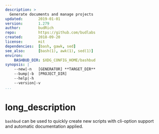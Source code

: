 ```yaml
---
description: >
  Generate documents and manage projects
updated:       2019-01-01
version:       1.279
author:        budRich
repo:          https://github.com/budlabs
created:       2018-09-20
license:       mit
dependencies:  [bash, gawk, sed]
see_also:      [bash(1), awk(1), sed(1)]
environ:
    BASHBUD_DIR: $XDG_CONFIG_HOME/bashbud
synopsis: |
    --new|-n   [GENERATOR] **TARGET_DIR**
    --bump|-b  [PROJECT_DIR]
    --help|-h
    --version|-v
...
```


# long_description

`bashbud` can be used to quickly create new scripts with cli-option support and automatic documentation applied.
